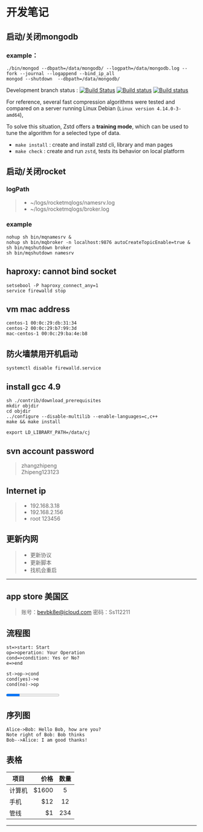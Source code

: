 # 开发笔记

## 启动/关闭mongodb

### example：

```shell
./bin/mongod --dbpath=/data/mongodb/ --logpath=/data/mongodb.log --fork --journal --logappend --bind_ip_all
mongod --shutdown  --dbpath=/data/mongodb/
```

Development branch status : [![Build Status][travisDevBadge]][travisLink]   [![Build status][AppveyorDevBadge]][AppveyorLink]   [![Build status][CircleDevBadge]][CircleLink]

[travisDevBadge]: https://travis-ci.org/facebook/zstd.svg?branch=dev "Continuous Integration test suite"
[travisLink]: https://travis-ci.org/facebook/zstd
[AppveyorDevBadge]: https://ci.appveyor.com/api/projects/status/xt38wbdxjk5mrbem/branch/dev?svg=true "Windows test suite"
[AppveyorLink]: https://ci.appveyor.com/project/YannCollet/zstd-p0yf0
[CircleDevBadge]: https://circleci.com/gh/facebook/zstd/tree/dev.svg?style=shield "Short test suite"
[CircleLink]: https://circleci.com/gh/facebook/zstd

For reference, several fast compression algorithms were tested and compared
on a server running Linux Debian (`Linux version 4.14.0-3-amd64`),

To solve this situation, Zstd offers a __training mode__, which can be used to tune the algorithm for a selected type of data.

- `make install` : create and install zstd cli, library and man pages
- `make check` : create and run `zstd`, tests its behavior on local platform

## 启动/关闭rocket

### logPath

>* ~/logs/rocketmqlogs/namesrv.log
>* ~/logs/rocketmqlogs/broker.log

### example

```shell
nohup sh bin/mqnamesrv &
nohup sh bin/mqbroker -n localhost:9876 autoCreateTopicEnable=true &
sh bin/mqshutdown broker
sh bin/mqshutdown namesrv
```

## haproxy: cannot bind socket

```shell
setsebool -P haproxy_connect_any=1
service firewalld stop
```

## vm mac address

```shell
centos-1 00:0c:29:db:31:34
centos-2 00:0c:29:b7:99:3d
mac-centos-1 00:0c:29:ba:4e:b8
```

## 防火墙禁用开机启动

```shell
systemctl disable firewalld.service
```

## install gcc 4.9

```shell
sh ./contrib/download_prerequisites
mkdir objdir
cd objdir
../configure --disable-multilib --enable-languages=c,c++
make && make install
```

```shell
export LD_LIBRARY_PATH=/data/cj
```

## svn account password

> zhangzhipeng  
> Zhipeng123123

## Internet ip

>* 192.168.3.18
>* 192.168.2.156
>* root 123456

## 更新内网

>* 更新协议
>* 更新脚本
>* 找机会重启

---

## app store 美国区

> 账号：bevbk8e@icloud.com
> 密码：Ss112211

## 流程图

```flow
st=>start: Start
op=>operation: Your Operation
cond=>condition: Yes or No?
e=>end

st->op->cond
cond(yes)->e
cond(no)->op
```

<progress value="25" max="100" background=orange >25%</progress>

## 序列图

```seq
Alice->Bob: Hello Bob, how are you?
Note right of Bob: Bob thinks
Bob-->Alice: I am good thanks!
```

## 表格

| 项目        | 价格   |  数量  |
| --------   | -----:  | :----:  |
| 计算机     | \$1600 |   5     |
| 手机        |   \$12   |   12   |
| 管线        |    \$1    |  234  |

---
